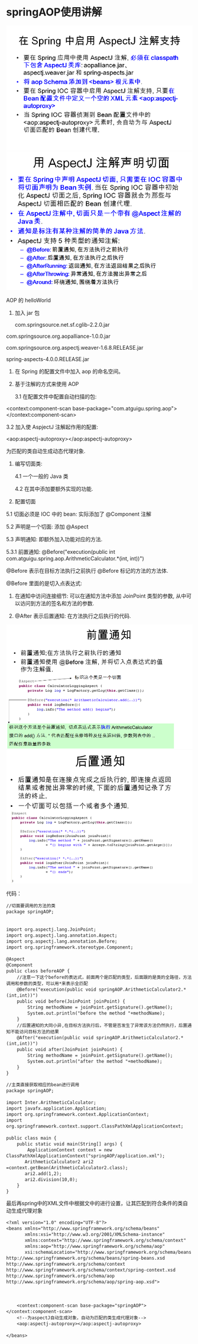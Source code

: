 # springAOP使用讲解

![](/assets/spring-16-1.png)![](/assets/spring-16-2.png)

AOP 的 helloWorld

1. 加入 jar 包

   com.springsource.net.sf.cglib-2.2.0.jar

com.springsource.org.aopalliance-1.0.0.jar

com.springsource.org.aspectj.weaver-1.6.8.RELEASE.jar

spring-aspects-4.0.0.RELEASE.jar

1. 在 Spring 的配置文件中加入 aop 的命名空间。

2. 基于注解的方式来使用 AOP

   3.1 在配置文件中配置自动扫描的包:

&lt;context:component-scan base-package="com.atguigu.spring.aop"&gt;&lt;/context:component-scan&gt;

3.2 加入使 AspjectJ 注解起作用的配置:

&lt;aop:aspectj-autoproxy&gt;&lt;/aop:aspectj-autoproxy&gt;

为匹配的类自动生成动态代理对象.

1. 编写切面类:

   4.1 一个一般的 Java 类

   4.2 在其中添加要额外实现的功能.

2. 配置切面

5.1 切面必须是 IOC 中的 bean: 实际添加了 @Component 注解

5.2 声明是一个切面: 添加 @Aspect

5.3 声明通知: 即额外加入功能对应的方法.

5.3.1 前置通知: @Before\("execution\(public int com.atguigu.spring.aop.ArithmeticCalculator.\*\(int, int\)\)"\)

@Before 表示在目标方法执行之前执行 @Before 标记的方法的方法体.

@Before 里面的是切入点表达式:

1. 在通知中访问连接细节: 可以在通知方法中添加 JoinPoint 类型的参数, 从中可以访问到方法的签名和方法的参数.

2. @After 表示后置通知: 在方法执行之后执行的代码.

![](/assets/spring-16-3.png)![](/assets/spring-16-5.png)

代码：

```
//切面要调用的方法的类
package springAOP;


import org.aspectj.lang.JoinPoint;
import org.aspectj.lang.annotation.Aspect;
import org.aspectj.lang.annotation.Before;
import org.springframework.stereotype.Component;

@Aspect
@Component
public class beforeAOP {
    //注意一下这个before的表达式，前面两个是匹配的类型，后面跟的是类的全路径，方法调用和参数的类型，可以用*来表示全匹配
    @Before("execution(public void springAOP.ArithmeticCalculator2.*(int,int))")
    public void before(JoinPoint joinPoint) {
        String methodName = joinPoint.getSignature().getName();
        System.out.println("before the method "+methodName);
    }
    //后置通知的大同小异,在目标方法执行后，不管是否发生了异常该方法仍然执行，后置通知不能访问目标方法的结果
    @After("execution(public void springAOP.ArithmeticCalculator2.*(int,int))")
    public void after(JoinPoint joinPoint) {
        String methodName = joinPoint.getSignature().getName();
        System.out.println("after the method "+methodName);
    }
}
```

```
//主类直接获取相应的bean进行调用
package springAOP;

import Inter.ArithmeticCalculator;
import javafx.application.Application;
import org.springframework.context.ApplicationContext;
import org.springframework.context.support.ClassPathXmlApplicationContext;

public class main {
    public static void main(String[] args) {
        ApplicationContext context = new ClassPathXmlApplicationContext("springAOP/application.xml");
       ArithmeticCalculator2 ari2 =context.getBean(ArithmeticCalculator2.class);
       ari2.add(1,2);
       ari2.division(10,0);
    }
}
```

最后再spring中的XML文件中根据文中的进行设置，让其匹配到符合条件的类自动生成代理对象

```
<?xml version="1.0" encoding="UTF-8"?>
<beans xmlns="http://www.springframework.org/schema/beans"
       xmlns:xsi="http://www.w3.org/2001/XMLSchema-instance"
       xmlns:context="http://www.springframework.org/schema/context"
       xmlns:aop="http://www.springframework.org/schema/aop"
       xsi:schemaLocation="http://www.springframework.org/schema/beans http://www.springframework.org/schema/beans/spring-beans.xsd http://www.springframework.org/schema/context http://www.springframework.org/schema/context/spring-context.xsd http://www.springframework.org/schema/aop http://www.springframework.org/schema/aop/spring-aop.xsd">



    <context:component-scan base-package="springAOP"></context:component-scan>
    <!--为aspectJ自动生成对象，自动为匹配的类生成代理对象-->
    <aop:aspectj-autoproxy></aop:aspectj-autoproxy>

</beans>
```



